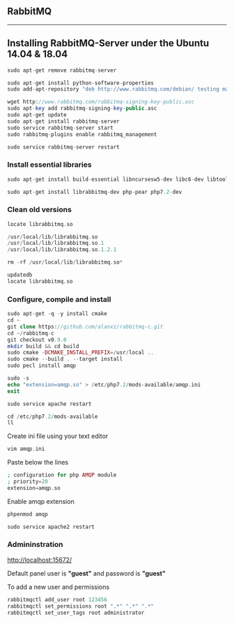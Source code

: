 
## RabbitMQ

-----

## Installing RabbitMQ-Server under the Ubuntu 14.04 & 18.04

```php
sudo apt-get remove rabbitmq-server
```

```php
sudo apt-get install python-software-properties
sudo add-apt-repository "deb http://www.rabbitmq.com/debian/ testing main"
```

```php
wget http://www.rabbitmq.com/rabbitmq-signing-key-public.asc
sudo apt-key add rabbitmq-signing-key-public.asc
sudo apt-get update
sudo apt-get install rabbitmq-server
sudo service rabbitmq-server start
sudo rabbitmq-plugins enable rabbitmq_management
```

```php
sudo service rabbitmq-server restart
```

### Install essential libraries

```php
sudo apt-get install build-essential libncursesw5-dev libc6-dev libtool
```

```php
sudo apt-get install librabbitmq-dev php-pear php7.2-dev
```

### Clean old versions

```php
locate librabbitmq.so

/usr/local/lib/librabbitmq.so
/usr/local/lib/librabbitmq.so.1
/usr/local/lib/librabbitmq.so.1.2.1

rm -rf /usr/local/lib/librabbitmq.so*

updatedb
locate librabbitmq.so
```

### Configure, compile and install

```php
sudo apt-get -q -y install cmake
cd ~
git clone https://github.com/alanxz/rabbitmq-c.git
cd ~/rabbitmq-c
git checkout v0.9.0
mkdir build && cd build
sudo cmake -DCMAKE_INSTALL_PREFIX=/usr/local ..
sudo cmake --build . --target install
sudo pecl install amqp

sudo -s
echo "extension=amqp.so" > /etc/php7.2/mods-available/amqp.ini
exit

sudo service apache restart
```

```php
cd /etc/php7.2/mods-available
ll
```

Create ini file using your text editor

```php
vim amqp.ini
```

Paste below the lines

```php
; configuration for php AMQP module
; priority=20
extension=amqp.so
```

Enable amqp extension

```php
phpenmod amqp
```

```php
sudo service apache2 restart
```

### Admininstration

<a href="http://localhost:15672/">http://localhost:15672/</a> 

Default panel user is <b>"guest"</b> and password is <b>"guest"</b>

To add a new user and permissions

```php
rabbitmqctl add_user root 123456
rabbitmqctl set_permissions root ".*" ".*" ".*"
rabbitmqctl set_user_tags root administrator
```

